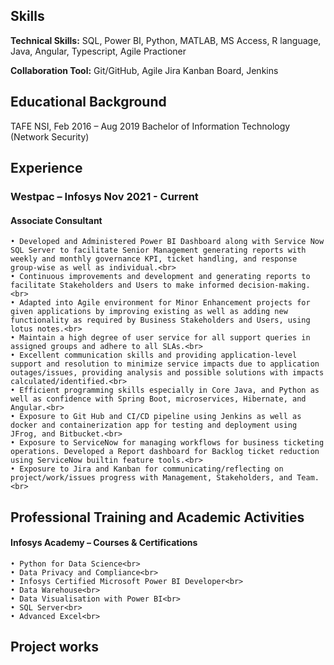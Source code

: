 ## Skills
**Technical Skills:** SQL, Power BI, Python, MATLAB, MS Access, R language, Java, Angular, Typescript, Agile Practioner

**Collaboration Tool:** Git/GitHub, Agile Jira Kanban Board, Jenkins

## Educational Background
TAFE NSI, Feb 2016 – Aug 2019
Bachelor of Information Technology (Network Security) 

## Experience
### Westpac – Infosys            Nov 2021 - Current
#### Associate Consultant
    • Developed and Administered Power BI Dashboard along with Service Now SQL Server to facilitate Senior Management generating reports with weekly and monthly governance KPI, ticket handling, and response group-wise as well as individual.<br>
    • Continuous improvements and development and generating reports to facilitate Stakeholders and Users to make informed decision-making.<br>
    • Adapted into Agile environment for Minor Enhancement projects for given applications by improving existing as well as adding new functionality as required by Business Stakeholders and Users, using lotus notes.<br>
    • Maintain a high degree of user service for all support queries in assigned groups and adhere to all SLAs.<br>
    • Excellent communication skills and providing application-level support and resolution to minimize service impacts due to application outages/issues, providing analysis and possible solutions with impacts calculated/identified.<br>
    • Efficient programming skills especially in Core Java, and Python as well as confidence with Spring Boot, microservices, Hibernate, and Angular.<br>
    • Exposure to Git Hub and CI/CD pipeline using Jenkins as well as docker and containerization app for testing and deployment using JFrog, and Bitbucket.<br>
    • Exposure to ServiceNow for managing workflows for business ticketing operations. Developed a Report dashboard for Backlog ticket reduction using ServiceNow builtin feature tools.<br>
    • Exposure to Jira and Kanban for communicating/reflecting on project/work/issues progress with Management, Stakeholders, and Team.<br>

## Professional Training and Academic Activities
#### Infosys Academy – Courses & Certifications 
    • Python for Data Science<br>
    • Data Privacy and Compliance<br>
    • Infosys Certified Microsoft Power BI Developer<br>
    • Data Warehouse<br>
    • Data Visualisation with Power BI<br>
    • SQL Server<br>
    • Advanced Excel<br>

## Project works 
